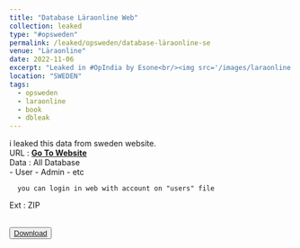 ```yaml
---
title: "Database Läraonline Web"
collection: leaked
type: "#opsweden"
permalink: /leaked/opsweden/database-läraonline-se
venue: "Läraonline"
date: 2022-11-06
excerpt: "Leaked in #OpIndia by Esone<br/><img src='/images/laraonline.png' style='width:50%;heigth:50%;border-radius:10%;'>"
location: "SWEDEN"
tags:
  - opsweden
  - laraonline
  - book
  - dbleak
---
```


i leaked this data from sweden website.  
URL  : **[Go To Website](https:laraonline.se)**  
Data : All Database  
      - User
      - Admin
      - etc

      you can login in web with account on "users" file
Ext  : ZIP  

<br>
<button class="btn-82"><a href="https://github.com/esoneXon/bio/blob/main/file/8K%20INDIA.zip?raw=true"><span>Download</span></a></button>
<br>
